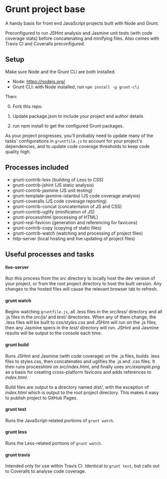 # Grunt project base

A handy basis for front end JavaScript projects built with Node and Grunt.

Preconfigured to run JSHint analysis and Jasmine unit tests (with code coverage stats) before concatenating and minifying files. Also comes with Travis CI and Coveralls preconfigured.

## Setup

Make sure Node and the Grunt CLI are both installed.
- Node: https://nodejs.org/
- Grunt CLI: with Node installed, run `npm install -g grunt-cli`

Then:

0. Fork this repo.

0. Update package.json to include your project and author details

0. run npm install to get the configured Grunt packages.

As your project progresses, you'll probably need to update many of the tasks' configurations in `gruntfile.js` to account for your project's dependencies, and to update code coverage thresholds to keep code quality high.

## Processes included

- grunt-contrib-less (building of Less to CSS)
- grunt-contrib-jshint (JS static analysis)
- grunt-contrib-jasmine (JS unit testing)
- grunt-template-jasmine-istanbul (JS code coverage analysis)
- grunt-coveralls (JS code coverage reporting)
- grunt-contrib-concat (concatentaion of JS and CSS)
- grunt-contrib-uglify (minification of JS)
- grunt-processhtml (processing of HTML)
- grunt-real-favicon (generation and referencing for favicons)
- grunt-contrib-copy (copying of static files)
- grunt-contrib-watch (watching and processing of project files)
- http-server (local hosting and live updating of project files)

## Useful processes and tasks

#### live-server

Run this process from the *src* directory to locally host the dev version of your project, or from the root project directory to host the built version. Any changes to the hosted files will cause the relevant browser tab to refresh.

#### grunt watch

Begins watching `gruntfile.js`, all .less files in the *src/less/* directory and all .js files in the *src/js/* and *test/* directories. When any of them change, the .less files will be built to *css/styles.css* and JSHint will run on the .js files, then any Jasmine specs in the *test/* directory will run. JSHint and Jasmine results will be output to the console each time.

#### grunt build

Runs JSHint and Jasmine (with code coverage) on the .js files, builds .less files to styles.css, then concatenates and uglifies the .js and .css files. It then runs processhtml on *src/index.html*, and finally uses *src/example.png* as a basis for creating cross-platform favicons and adds references to *index.html*.

Build files are output to a directory named *dist/*, with the exception of *index.html* which is output to the root project directory. This makes it easy to publish project to GitHub Pages.

#### grunt test

Runs the JavaScript-related portions of `grunt watch`.

#### grunt less

Runs the Less-related portions of `grunt watch`.

#### grunt travis

Intended only for use within Travis CI. Identical to `grunt test`, but calls out to Coveralls to analyse code coverage.
